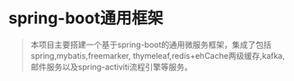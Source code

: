 # spring-boot通用框架
> 本项目主要搭建一个基于spring-boot的通用微服务框架，集成了包括spring,mybatis,freemarker,
thymeleaf,redis+ehCache两级缓存,kafka,邮件服务以及spring-activiti流程引擎等服务。
